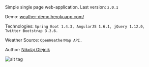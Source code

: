 Simple single page web-application. Last version: `2.0.1`

Demo: [weather-demo.herokuapp.com/](https://weather-demo.herokuapp.com/)

Technologies: `Spring Boot 1.4.3, AngularJS 1.6.1, jQuery 1.12.0, Twitter Bootstrap 3.3.6.`

Weather Source: `OpenWeatherMap API.`

Author: [Nikolaj Olejnik](https://github.com/NikolajOlejnik)

![alt tag](http://www.longleafalliance.org/photos/misc/workInProgress.gif/image)

